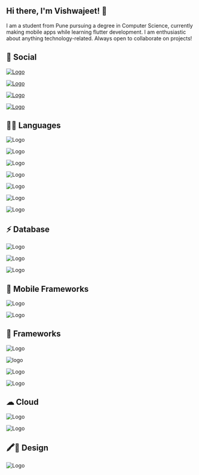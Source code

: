 
## Hi there, I'm Vishwajeet! 👋

I am a student from Pune pursuing a degree in Computer Science,  currently making mobile apps while learning flutter development. I am enthusiastic about anything technology-related. Always open to collaborate on projects!

## 🧑 Social

[![Logo](https://img.shields.io/badge/LinkedIn-0077B5?style=for-the-badge&logo=linkedin&logoColor=white)](https://www.linkedin.com/in/vishwajeet-waychal-69240a16a/)

[![Logo](https://img.shields.io/badge/GitHub-100000?style=for-the-badge&logo=github&logoColor=white)](https://github.com/vishwajeet-waychal/)

[![Logo](https://img.shields.io/badge/Gmail-D14836?style=for-the-badge&logo=gmail&logoColor=white)]((mailto:vishwajeet.w562@gmail.com))

[![Logo](https://img.shields.io/badge/Twitter-1DA1F2?style=for-the-badge&logo=twitter&logoColor=white)]((https://mobile.twitter.com/vishwajeet_22_/))



## 👩‍💻 Languages

![Logo](https://img.shields.io/badge/C-00599C?style=for-the-badge&logo=c&logoColor=white)

![Logo](https://img.shields.io/badge/C%2B%2B-00599C?style=for-the-badge&logo=c%2B%2B&logoColor=white)

![Logo](https://img.shields.io/badge/Java-ED8B00?style=for-the-badge&logo=java&logoColor=white)

![Logo](https://img.shields.io/badge/Dart-0175C2?style=for-the-badge&logo=dart&logoColor=white)

![Logo](https://img.shields.io/badge/HTML5-E34F26?style=for-the-badge&logo=html5&logoColor=white)

![Logo](https://img.shields.io/badge/CSS-239120?&style=for-the-badge&logo=css3&logoColor=white)

![Logo](https://img.shields.io/badge/JavaScript-F7DF1E?style=for-the-badge&logo=javascript&logoColor=black)



## ⚡ Database

![Logo](https://img.shields.io/badge/MySQL-00000F?style=for-the-badge&logo=mysql&logoColor=white)

![Logo](https://img.shields.io/badge/MongoDB-4EA94B?style=for-the-badge&logo=mongodb&logoColor=white)

![Logo](https://img.shields.io/badge/SQLite-07405E?style=for-the-badge&logo=sqlite&logoColor=white)




## 📱 Mobile Frameworks

![Logo](https://img.shields.io/badge/Flutter-02569B?style=for-the-badge&logo=flutter&logoColor=white)

![Logo](https://img.shields.io/badge/Cordova-35434F?style=for-the-badge&logo=apache-cordova&logoColor=E8E8E8)




## 🚀 Frameworks

![Logo](https://img.shields.io/badge/firebase-ffca28?style=for-the-badge&logo=firebase&logoColor=black)

![logo](https://img.shields.io/badge/Node.js-43853D?style=for-the-badge&logo=node-dot-js&logoColor=white)

![Logo](https://img.shields.io/badge/Git-F05032?style=for-the-badge&logo=git&logoColor=white)

![Logo](https://img.shields.io/badge/Postman-FF6C37?style=for-the-badge&logo=Postman&logoColor=white)




## ☁ Cloud

![Logo](https://img.shields.io/badge/Google_Cloud-4285F4?style=for-the-badge&logo=google-cloud&logoColor=white)

![Logo](https://img.shields.io/badge/Heroku-430098?style=for-the-badge&logo=heroku&logoColor=white)




## 🖍📐 Design

![Logo](https://img.shields.io/badge/Figma-F24E1E?style=for-the-badge&logo=figma&logoColor=white)

